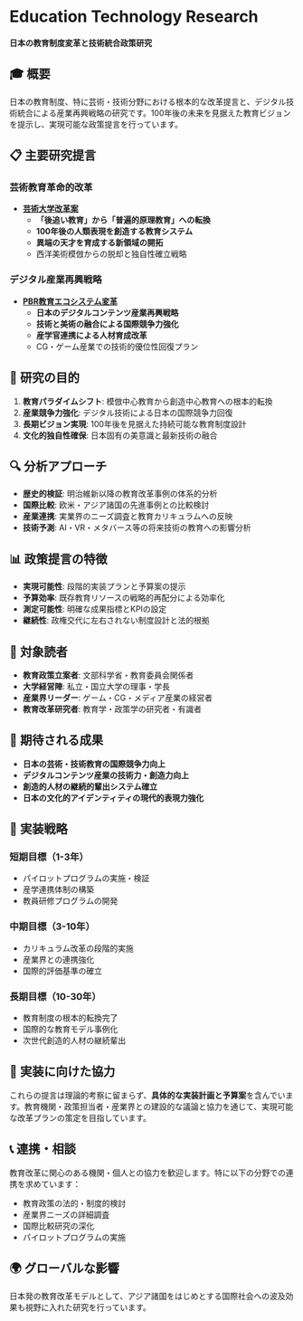 # Education Technology Research
**日本の教育制度変革と技術統合政策研究**

## 🎓 概要
日本の教育制度、特に芸術・技術分野における根本的な改革提言と、デジタル技術統合による産業再興戦略の研究です。100年後の未来を見据えた教育ビジョンを提示し、実現可能な政策提言を行っています。

## 📋 主要研究提言

### 芸術教育革命的改革
- **[芸術大学改革案](art-education-100-years-future.md)**
  - **「後追い教育」から「普遍的原理教育」への転換**
  - **100年後の人類表現を創造する教育システム**
  - **異端の天才を育成する新領域の開拓**
  - 西洋美術模倣からの脱却と独自性確立戦略

### デジタル産業再興戦略
- **[PBR教育エコシステム変革](japan-pbr-education-ecosystem-transformation.md)**
  - **日本のデジタルコンテンツ産業再興戦略**
  - **技術と美術の融合による国際競争力強化**
  - **産学官連携による人材育成改革**
  - CG・ゲーム産業での技術的優位性回復プラン

## 🎯 研究の目的
1. **教育パラダイムシフト**: 模倣中心教育から創造中心教育への根本的転換
2. **産業競争力強化**: デジタル技術による日本の国際競争力回復
3. **長期ビジョン実現**: 100年後を見据えた持続可能な教育制度設計
4. **文化的独自性確保**: 日本固有の美意識と最新技術の融合

## 🔍 分析アプローチ
- **歴史的検証**: 明治維新以降の教育改革事例の体系的分析
- **国際比較**: 欧米・アジア諸国の先進事例との比較検討
- **産業連携**: 実業界のニーズ調査と教育カリキュラムへの反映
- **技術予測**: AI・VR・メタバース等の将来技術の教育への影響分析

## 📊 政策提言の特徴
- **実現可能性**: 段階的実装プランと予算案の提示
- **予算効率**: 既存教育リソースの戦略的再配分による効率化
- **測定可能性**: 明確な成果指標とKPIの設定
- **継続性**: 政権交代に左右されない制度設計と法的根拠

## 👥 対象読者
- **教育政策立案者**: 文部科学省・教育委員会関係者
- **大学経営陣**: 私立・国立大学の理事・学長
- **産業界リーダー**: ゲーム・CG・メディア産業の経営者
- **教育改革研究者**: 教育学・政策学の研究者・有識者

## 🚀 期待される成果
- **日本の芸術・技術教育の国際競争力向上**
- **デジタルコンテンツ産業の技術力・創造力向上**
- **創造的人材の継続的輩出システム確立**
- **日本の文化的アイデンティティの現代的表現力強化**

## 💼 実装戦略
### 短期目標（1-3年）
- パイロットプログラムの実施・検証
- 産学連携体制の構築
- 教員研修プログラムの開発

### 中期目標（3-10年）  
- カリキュラム改革の段階的実施
- 産業界との連携強化
- 国際的評価基準の確立

### 長期目標（10-30年）
- 教育制度の根本的転換完了
- 国際的な教育モデル事例化
- 次世代創造的人材の継続輩出

## 🤝 実装に向けた協力
これらの提言は理論的考察に留まらず、**具体的な実装計画と予算案**を含んでいます。教育機関・政策担当者・産業界との建設的な議論と協力を通じて、実現可能な改革プランの策定を目指しています。

## 📞 連携・相談
教育改革に関心のある機関・個人との協力を歓迎します。特に以下の分野での連携を求めています：
- 教育政策の法的・制度的検討
- 産業界ニーズの詳細調査
- 国際比較研究の深化
- パイロットプログラムの実施

## 🌍 グローバルな影響
日本発の教育改革モデルとして、アジア諸国をはじめとする国際社会への波及効果も視野に入れた研究を行っています。